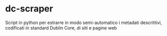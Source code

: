 # dc-scraper
Script in python per estrarre in modo semi-automatico i metadati descrittivi, codificati in standard Dublin Core, di siti e pagine web 
